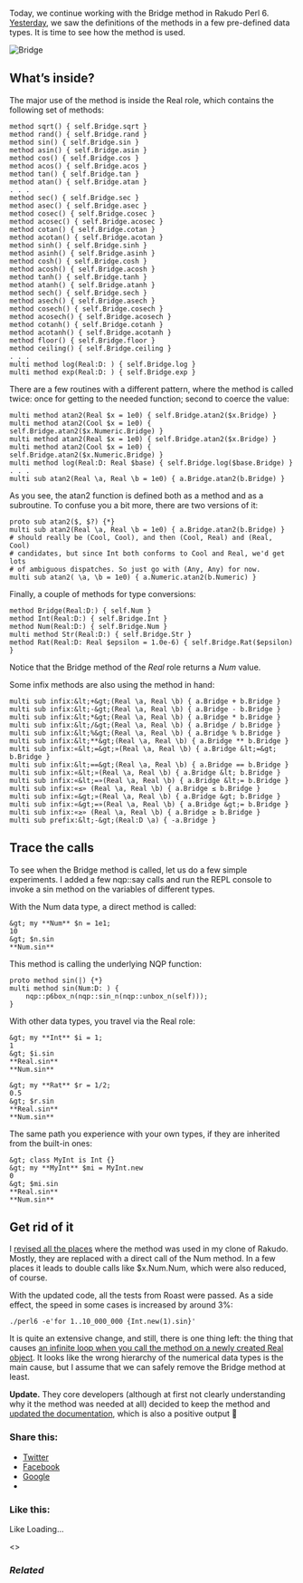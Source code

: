 Today, we continue working with the Bridge method in Rakudo Perl 6. [Yesterday][1], we saw the definitions of the methods in a few pre-defined data types. It is time to see how the method is used.

![Bridge][2]

## What’s inside?

The major use of the method is inside the Real role, which contains the following set of methods:

	method sqrt() { self.Bridge.sqrt }
	method rand() { self.Bridge.rand }
	method sin() { self.Bridge.sin }
	method asin() { self.Bridge.asin }
	method cos() { self.Bridge.cos }
	method acos() { self.Bridge.acos }
	method tan() { self.Bridge.tan }
	method atan() { self.Bridge.atan }
	. . .
	method sec() { self.Bridge.sec }
	method asec() { self.Bridge.asec }
	method cosec() { self.Bridge.cosec }
	method acosec() { self.Bridge.acosec }
	method cotan() { self.Bridge.cotan }
	method acotan() { self.Bridge.acotan }
	method sinh() { self.Bridge.sinh }
	method asinh() { self.Bridge.asinh }
	method cosh() { self.Bridge.cosh }
	method acosh() { self.Bridge.acosh }
	method tanh() { self.Bridge.tanh }
	method atanh() { self.Bridge.atanh }
	method sech() { self.Bridge.sech }
	method asech() { self.Bridge.asech }
	method cosech() { self.Bridge.cosech }
	method acosech() { self.Bridge.acosech }
	method cotanh() { self.Bridge.cotanh }
	method acotanh() { self.Bridge.acotanh }
	method floor() { self.Bridge.floor }
	method ceiling() { self.Bridge.ceiling }
	. . .
	multi method log(Real:D: ) { self.Bridge.log }
	multi method exp(Real:D: ) { self.Bridge.exp }

There are a few routines with a different pattern, where the method is called twice: once for getting to the needed function; second to coerce the value:

	multi method atan2(Real $x = 1e0) { self.Bridge.atan2($x.Bridge) }
	multi method atan2(Cool $x = 1e0) { self.Bridge.atan2($x.Numeric.Bridge) }
	multi method atan2(Real $x = 1e0) { self.Bridge.atan2($x.Bridge) }
	multi method atan2(Cool $x = 1e0) { self.Bridge.atan2($x.Numeric.Bridge) }
	multi method log(Real:D: Real $base) { self.Bridge.log($base.Bridge) }
	. . .
	multi sub atan2(Real \a, Real \b = 1e0) { a.Bridge.atan2(b.Bridge) }

As you see, the atan2 function is defined both as a method and as a subroutine. To confuse you a bit more, there are two versions of it:

	proto sub atan2($, $?) {*}
	multi sub atan2(Real \a, Real \b = 1e0) { a.Bridge.atan2(b.Bridge) }
	# should really be (Cool, Cool), and then (Cool, Real) and (Real, Cool)
	# candidates, but since Int both conforms to Cool and Real, we'd get lots
	# of ambiguous dispatches. So just go with (Any, Any) for now.
	multi sub atan2( \a, \b = 1e0) { a.Numeric.atan2(b.Numeric) }

Finally, a couple of methods for type conversions:

	method Bridge(Real:D:) { self.Num }
	method Int(Real:D:) { self.Bridge.Int }
	method Num(Real:D:) { self.Bridge.Num }
	multi method Str(Real:D:) { self.Bridge.Str }
	method Rat(Real:D: Real $epsilon = 1.0e-6) { self.Bridge.Rat($epsilon) }

Notice that the Bridge method of the _Real_ role returns a _Num_ value.

Some infix methods are also using the method in hand:

	multi sub infix:&lt;+&gt;(Real \a, Real \b) { a.Bridge + b.Bridge }
	multi sub infix:&lt;-&gt;(Real \a, Real \b) { a.Bridge - b.Bridge }
	multi sub infix:&lt;*&gt;(Real \a, Real \b) { a.Bridge * b.Bridge }
	multi sub infix:&lt;/&gt;(Real \a, Real \b) { a.Bridge / b.Bridge }
	multi sub infix:&lt;%&gt;(Real \a, Real \b) { a.Bridge % b.Bridge }
	multi sub infix:&lt;**&gt;(Real \a, Real \b) { a.Bridge ** b.Bridge }
	multi sub infix:«&lt;=&gt;»(Real \a, Real \b) { a.Bridge &lt;=&gt; b.Bridge }
	multi sub infix:&lt;==&gt;(Real \a, Real \b) { a.Bridge == b.Bridge }
	multi sub infix:«&lt;»(Real \a, Real \b) { a.Bridge &lt; b.Bridge }
	multi sub infix:«&lt;=»(Real \a, Real \b) { a.Bridge &lt;= b.Bridge }
	multi sub infix:«≤» (Real \a, Real \b) { a.Bridge ≤ b.Bridge }
	multi sub infix:«&gt;»(Real \a, Real \b) { a.Bridge &gt; b.Bridge }
	multi sub infix:«&gt;=»(Real \a, Real \b) { a.Bridge &gt;= b.Bridge }
	multi sub infix:«≥» (Real \a, Real \b) { a.Bridge ≥ b.Bridge }
	multi sub prefix:&lt;-&gt;(Real:D \a) { -a.Bridge }

## Trace the calls

To see when the Bridge method is called, let us do a few simple experiments. I added a few nqp::say calls and run the REPL console to invoke a sin method on the variables of different types.

With the Num data type, a direct method is called:

	&gt; my **Num** $n = 1e1;
	10
	&gt; $n.sin
	**Num.sin**

This method is calling the underlying NQP function:

	proto method sin(|) {*}
	multi method sin(Num:D: ) {
	    nqp::p6box_n(nqp::sin_n(nqp::unbox_n(self)));
	}

With other data types, you travel via the Real role:

	&gt; my **Int** $i = 1;
	1
	&gt; $i.sin
	**Real.sin**
	**Num.sin**

	&gt; my **Rat** $r = 1/2;
	0.5
	&gt; $r.sin
	**Real.sin**
	**Num.sin**

The same path you experience with your own types, if they are inherited from the built-in ones:

	&gt; class MyInt is Int {}
	&gt; my **MyInt** $mi = MyInt.new
	0
	&gt; $mi.sin
	**Real.sin**
	**Num.sin**

## Get rid of it

I [revised all the places][3] where the method was used in my clone of Rakudo. Mostly, they are replaced with a direct call of the Num method. In a few places it leads to double calls like $x.Num.Num, which were also reduced, of course.

With the updated code, all the tests from Roast were passed. As a side effect, the speed in some cases is increased by around 3%:

	./perl6 -e'for 1..10_000_000 {Int.new(1).sin}'

It is quite an extensive change, and still, there is one thing left: the thing that causes [an infinite loop when you call the method on a newly created Real object][4]. It looks like the wrong hierarchy of the numerical data types is the main cause, but I assume that we can safely remove the Bridge method at least.

**Update.** They core developers (although at first not clearly understanding why it the method was needed at all) decided to keep the method and [updated the documentation][5], which is also a positive output 🙂

### Share this:

* [Twitter][6]
* [Facebook][7]
* [Google][8]
*

### Like this:

Like Loading...

<>

### _Related_

  [1]: https://perl6.online/2018/02/11/53-going-over-the-bridge-part-1/
  [2]: https://inperl6.files.wordpress.com/2018/02/bridge1.jpg?w=1100
  [3]: https://github.com/ash/rakudo/commit/bd7162ef6123ea93c59178095439ada3bd9e7bd7
  [4]: https://rt.perl.org/Public/Bug/Display.html?id=126130
  [5]: https://github.com/perl6/doc/commit/7060b488eb75b26ccf01106e65e559bb64873cf9
  [6]: https://perl6.online/2018/02/12/54-going-over-the-bridge-part-2-lets-get-rid-of-it/?share=twitter "Click to share on Twitter"
  [7]: https://perl6.online/2018/02/12/54-going-over-the-bridge-part-2-lets-get-rid-of-it/?share=facebook "Click to share on Facebook"
  [8]: https://perl6.online/2018/02/12/54-going-over-the-bridge-part-2-lets-get-rid-of-it/?share=google-plus-1 "Click to share on Google+"